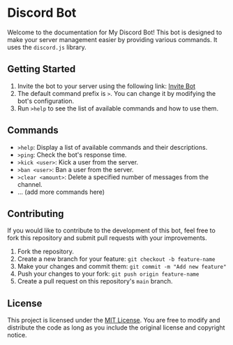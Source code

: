 # Discord Bot

Welcome to the documentation for My Discord Bot! This bot is designed to make your server management easier by providing various commands. It uses the `discord.js` library.


## Getting Started

1. Invite the bot to your server using the following link: [Invite Bot](#)
2. The default command prefix is `>`. You can change it by modifying the bot's configuration.
3. Run `>help` to see the list of available commands and how to use them.

## Commands

- `>help`: Display a list of available commands and their descriptions.
- `>ping`: Check the bot's response time.
- `>kick <user>`: Kick a user from the server.
- `>ban <user>`: Ban a user from the server.
- `>clear <amount>`: Delete a specified number of messages from the channel.
- ... (add more commands here)

## Contributing

If you would like to contribute to the development of this bot, feel free to fork this repository and submit pull requests with your improvements.

1. Fork the repository.
2. Create a new branch for your feature: `git checkout -b feature-name`
3. Make your changes and commit them: `git commit -m "Add new feature"`
4. Push your changes to your fork: `git push origin feature-name`
5. Create a pull request on this repository's `main` branch.

## License

This project is licensed under the [MIT License](LICENSE). You are free to modify and distribute the code as long as you include the original license and copyright notice.
